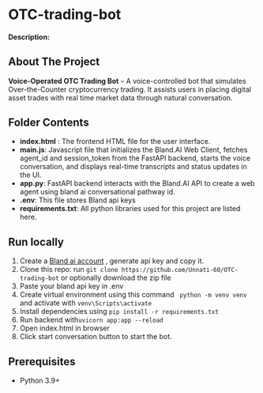 # OTC-trading-bot
#### Description:

## About The Project

**Voice-Operated OTC Trading Bot** – A voice-controlled bot that simulates Over-the-Counter cryptocurrency trading. It assists users in placing digital asset trades with real time market data through natural conversation.

## Folder Contents
- **index.html** : The frontend HTML file for the user interface.
- **main.js**: Javascript file that initializes the Bland.AI Web Client, fetches agent_id and session_token from the FastAPI backend, starts the voice conversation, and displays real-time transcripts and status updates in the UI.
- **app.py**: FastAPI backend interacts with the Bland.AI API to create a web agent using bland ai conversational pathway id.
- **.env**: This file stores Bland api keys
- **requirements.txt**: All python libraries used for this project are listed here.


## Run locally
1. Create a [Bland ai account](https://www.bland.ai/) , generate api key and copy it.
2. Clone this repo: run `git clone https://github.com/Unnati-60/OTC-trading-bot` or optionally download the zip file
3. Paste your bland api key in .env
4. Create virtual environment using this command ` python -m venv venv` and activate with `venv\Scripts\activate`
5. Install dependencies using `pip install -r requirements.txt`
6. Run backend with`uvicorn app:app --reload`
7. Open index.html in browser 
8. Click start conversation button to start the bot.

## Prerequisites
- Python 3.9+
